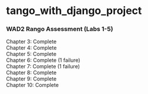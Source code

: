 # tango_with_django_project
### WAD2 Rango Assessment (Labs 1-5)

Chapter 3: Complete  
Chapter 4: Complete  
Chapter 5: Complete  
Chapter 6: Complete (1 failure)  
Chapter 7: Complete (1 failure)  
Chapter 8: Complete  
Chapter 9: Complete  
Chapter 10: Complete
